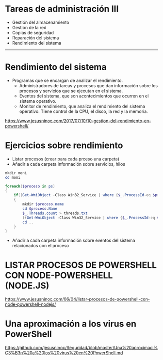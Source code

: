 # Tareas de administración III
- Gestión del almacenamiento
- Gestión de la red
- Copias de seguridad
- Reparación del sistema
- Rendimiento del sistema

---------------

# Rendimiento del sistema

- Programas que se encargan de analizar el rendimiento.
  - Administradores de tareas y procesos que dan información sobre los procesos y servicios que se ejecutan en el sistema.
  - Eventos del sistema, que son acontecimientos que ocurren en el sistema operativo. 
  - Monitor de rendimiento, que analiza el rendimiento del sistema operativo. Tiene control de la CPU, el disco, la red y la memoria.

https://www.jesusninoc.com/2017/07/10/10-gestion-del-rendimiento-en-powershell/

# Ejercicios sobre rendimiento
- Listar procesos (crear para cada prceso una carpeta)
- Añadir a cada carpeta información sobre servicios, hilos
```PowerShell
mkdir moni
cd moni

foreach($proceso in ps)
{
    if((Get-WmiObject -Class Win32_Service | where {$_.ProcessId-eq $proceso.id}))
    {
        mkdir $proceso.name
        cd $proceso.Name
        $_.Threads.count > threads.txt
        ((Get-WmiObject -Class Win32_Service | where {$_.ProcessId-eq $proceso.id})).name > servicios.txt
        cd ..
    }
}
```
- Añadir a cada carpeta información sobre eventos del sistema relacionados con el proceso

# LISTAR PROCESOS DE POWERSHELL CON NODE-POWERSHELL (NODE.JS)
https://www.jesusninoc.com/06/04/listar-procesos-de-powershell-con-node-powershell-nodejs/

# Una aproximación a los virus en PowerShell
https://github.com/jesusninoc/Seguridad/blob/master/Una%20aproximaci%C3%B3n%20a%20los%20virus%20en%20PowerShell.md
